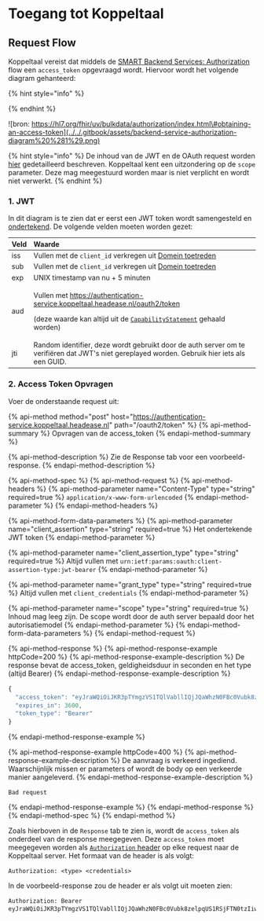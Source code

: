 # Toegang tot Koppeltaal

## Request Flow

Koppeltaal vereist dat middels de [SMART Backend Services: Authorization](https://hl7.org/fhir/uv/bulkdata/authorization/index.html#obtaining-an-access-token) flow een `access_token` opgevraagd wordt. Hiervoor wordt het volgende diagram gehanteerd:

{% hint style="info" %}

{% endhint %}

![bron: https://hl7.org/fhir/uv/bulkdata/authorization/index.html\#obtaining-an-access-token](../../.gitbook/assets/backend-service-authorization-diagram%20%281%29.png)

{% hint style="info" %}
De inhoud van de JWT en de OAuth request worden [hier](https://hl7.org/fhir/uv/bulkdata/authorization/index.html#protocol-details) gedetailleerd beschreven. Koppeltaal kent een uitzondering op de `scope` parameter. Deze mag meegestuurd worden maar is niet verplicht en wordt niet verwerkt.
{% endhint %}

### 1. JWT 

In dit diagram is te zien dat er eerst een JWT token wordt samengesteld en [ondertekend](requirements/jwt-ondertekenen.md). De volgende velden moeten worden gezet:

<table>
  <thead>
    <tr>
      <th style="text-align:left">Veld</th>
      <th style="text-align:left">Waarde</th>
    </tr>
  </thead>
  <tbody>
    <tr>
      <td style="text-align:left">iss</td>
      <td style="text-align:left">Vullen met de <code>client_id</code> verkregen uit <a href="../../domeinbeheer/domein-toetreden.md">Domein toetreden</a>
      </td>
    </tr>
    <tr>
      <td style="text-align:left">sub</td>
      <td style="text-align:left">Vullen met de <code>client_id</code> verkregen uit <a href="../../domeinbeheer/domein-toetreden.md">Domein toetreden</a>
      </td>
    </tr>
    <tr>
      <td style="text-align:left">exp</td>
      <td style="text-align:left">UNIX timestamp van nu + 5 minuten</td>
    </tr>
    <tr>
      <td style="text-align:left">aud</td>
      <td style="text-align:left">
        <p>Vullen met <a href="https://authentication-service.koppeltaal.headease.nl/oauth2/token">https://authentication-service.koppeltaal.headease.nl/oauth2/token</a>
        </p>
        <p>(deze waarde kan altijd uit de <a href="https://hapi-fhir-server.koppeltaal.headease.nl/fhir/metadata"><code>CapabilityStatement</code></a> gehaald
          worden)</p>
      </td>
    </tr>
    <tr>
      <td style="text-align:left">jti</td>
      <td style="text-align:left">Random identifier, deze wordt gebruikt door de auth server om te verifi&#xEB;ren
        dat JWT&apos;s niet gereplayed worden. Gebruik hier iets als een GUID.</td>
    </tr>
  </tbody>
</table>

### 2. Access Token Opvragen

Voer de onderstaande request uit:

{% api-method method="post" host="https://authentication-service.koppeltaal.headease.nl" path="/oauth2/token" %}
{% api-method-summary %}
Opvragen van de access\_token
{% endapi-method-summary %}

{% api-method-description %}
Zie de Response tab voor een voorbeeld-response.
{% endapi-method-description %}

{% api-method-spec %}
{% api-method-request %}
{% api-method-headers %}
{% api-method-parameter name="Content-Type" type="string" required=true %}
`application/x-www-form-urlencoded`
{% endapi-method-parameter %}
{% endapi-method-headers %}

{% api-method-form-data-parameters %}
{% api-method-parameter name="client\_assertion" type="string" required=true %}
Het ondertekende JWT token
{% endapi-method-parameter %}

{% api-method-parameter name="client\_assertion\_type" type="string" required=true %}
Altijd  vullen met `urn:ietf:params:oauth:client-assertion-type:jwt-bearer`
{% endapi-method-parameter %}

{% api-method-parameter name="grant\_type" type="string" required=true %}
Altijd vullen met `client_credentials`
{% endapi-method-parameter %}

{% api-method-parameter name="scope" type="string" required=true %}
Inhoud mag leeg zijn. De scope wordt door de auth server bepaald door het autorisatiemodel
{% endapi-method-parameter %}
{% endapi-method-form-data-parameters %}
{% endapi-method-request %}

{% api-method-response %}
{% api-method-response-example httpCode=200 %}
{% api-method-response-example-description %}
De response bevat de access\_token, geldigheidsduur in seconden en het type \(altijd Bearer\)
{% endapi-method-response-example-description %}

```javascript
{
  "access_token": "eyJraWQiOiJKR3pTYmgzVS1TQlVabllIQjJQaWhzN0FBc0Vubk8zelpqUS1RSjFTN0tzIiwiYWxnIjoiUlM1MTIiLCJ0eXAiOiJKV1QifQ.eyJpc3MiOiJodHRwczovL2F1dGhlbnRpY2F0aW9uLXNlcnZpY2Uua29wcGVsdGFhbC5oZWFkZWFzZS5ubC8iLCJhdWQiOiJmaGlyLXNlcnZlciIsIm5iZiI6MTYzMTE5NDM0MCwiZXhwIjoxNjMxMTk3OTQwLCJub25jZSI6IjQ4NTI5NTc2LTFiZTctNGNmOS04MWM0LWRkMTVhMjE4NjcwNyIsInR5cGUiOiJhY2Nlc3MiLCJzY29wZSI6IiIsImF6cCI6IjVhZDdjZjZhLTk1NTYtNGQyMy05MWNhLTI1MGRhZmExZGYwOSJ9.cgBzTRhbvLFPug9bqvCtaVi9ogHpMDqqemoTJjA1C3OpMsU42VyrnNUZ41qtcsZfqjI5OspT678MyVhDHq6DDRc9GLbg8RFLjrow17PfBCgkFALCKXWi9r6gTOZdaGdEPKfqavn1r8-S2HnIaWdEVfNPA1ZlBBxkJsYLl-8zgPmykZDNCbIH1e_SevGc56GeF5dPjHzxSiAI2_t19FM0OL3JfLZ-T8DR5tcOo7xfDYD086AUUr0hQIkzbrhuLGHSM5X6QcX84IfZlC0jQ6v_YbdMXlMBDZfUZN1nbsjxtDRwiz0IzZtIOF1XXpS1j0rKy517Vu_cc6LOS1OasUAAEw",
  "expires_in": 3600,
  "token_type": "Bearer"
}
```
{% endapi-method-response-example %}

{% api-method-response-example httpCode=400 %}
{% api-method-response-example-description %}
De aanvraag is verkeerd ingediend. Waarschijnlijk missen er parameters of wordt de body op  een verkeerde manier aangeleverd.
{% endapi-method-response-example-description %}

```
Bad request
```
{% endapi-method-response-example %}
{% endapi-method-response %}
{% endapi-method-spec %}
{% endapi-method %}

Zoals hierboven in de `Response` tab te zien is, wordt de `access_token` als onderdeel van de response  meegegeven. Deze  `access_token` moet meegegeven worden als [`Authorization` header](https://developer.mozilla.org/en-US/docs/Web/HTTP/Headers/Authorization) op elke request naar de Koppeltaal server. Het formaat van de header is als volgt:

```text
Authorization: <type> <credentials>
```

In de voorbeeld-response zou de header er als volgt uit moeten zien:

```text
Authorization: Bearer eyJraWQiOiJKR3pTYmgzVS1TQlVabllIQjJQaWhzN0FBc0Vubk8zelpqUS1RSjFTN0tzIiwiYWxnIjoiUlM1MTIiLCJ0eXAiOiJKV1QifQ
```

